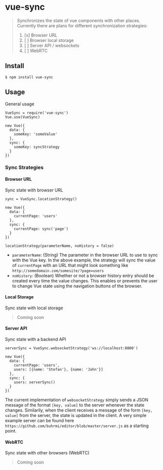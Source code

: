 # vue-sync

> Synchronizes the state of vue components with other places.
> Currently there are plans for different synchronization strategies:
>
> 1. [x] Browser URL 
> 2. [ ] Browser local storage
> 3. [ ] Server API / websockets
> 4. [ ] WebRTC

## Install

    $ npm install vue-sync
  
## Usage

General usage

    VueSync = require('vue-sync')
    Vue.use(VueSync)
    
    new Vue({
      data: {
        someKey: 'someValue'
      },
      sync: {
        someKey: syncStrategy
      }
    })

### Sync Strategies

#### Browser URL

Sync state with browser URL

    sync = VueSync.locationStrategy()
    
    new Vue({
      data: {
        currentPage: 'users'
      },
      sync: {
        currentPage: sync('page')
      }
    })
    
`locationStrategy(parameterName, noHistory = false)`

* `parameterName`: (String) The parameter in the browser URL to use to sync with the Vue key. In the above example, the strategy will sync the value of `currentPage` with an URL that might look something like `http://somedomain.com/somesite/?page=users`
* `noHistory`: (Boolean) Whether or not a browser history entry should be created every time the value changes. This enables or prevents the user to change Vue state using the navigation buttons of the browser.


#### Local Storage

Sync state with local storage

> Coming soon

#### Server API

Sync state with a backend API

    serverSync = VueSync.websocketStrategy('ws://localhost:8000')
    
    new Vue({
      data: {
        currentPage: 'users',
        users: [{name: 'Stefan'}, {name: 'John'}]
      },
      sync: {
        users: serverSync()
      }
    })

The current implementation of `websocketStrategy` simply sends a JSON message of the format `[key, value]` to the server whenever the state changes. Similarily, when the client receives a message of the form `[key, value]` from the server, the state is updated in the client. A very simple example server can be found here `https://github.com/buhrmi/editor/blob/master/server.js` as a starting point.

#### WebRTC

Sync state with other browsers (WebRTC)

> Coming soon
